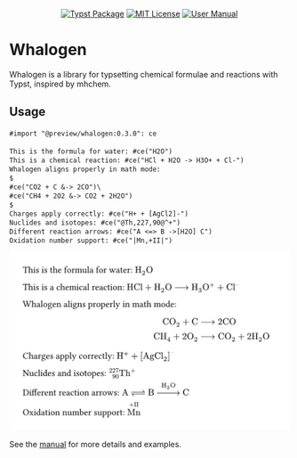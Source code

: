 <div align="center">

[![Typst Package](https://img.shields.io/badge/dynamic/toml?url=https%3A%2F%2Fraw.githubusercontent.com%2Fschang412%2Ftypst-whalogen%2Fmaster%2Ftypst.toml&query=%24.package.version&prefix=v&logo=typst&label=package&color=239DAD)](https://typst.app/universe/package/whalogen)
[![MIT License](https://img.shields.io/badge/license-apache%202.0-blue)](https://github.com/schang412/typst-whalogen/blob/master/LICENSE)
[![User Manual](https://img.shields.io/badge/manual-.pdf-purple)](https://raw.githubusercontent.com/schang412/typst-whalogen/master/manual.pdf)

</div>

# Whalogen

Whalogen is a library for typsetting chemical formulae and reactions with Typst, inspired by mhchem.

## Usage
```typst
#import "@preview/whalogen:0.3.0": ce

This is the formula for water: #ce("H2O")
This is a chemical reaction: #ce("HCl + H2O -> H3O+ + Cl-")
Whalogen aligns properly in math mode:
$
#ce("CO2 + C &-> 2CO")\
#ce("CH4 + 2O2 &-> CO2 + 2H2O")
$
Charges apply correctly: #ce("H+ + [AgCl2]-")
Nuclides and isotopes: #ce("@Th,227,90@^+")
Different reaction arrows: #ce("A <=> B ->[H2O] C")
Oxidation number support: #ce("|Mn,+II|")

```

![](gallery/example.png)


See the [manual](manual.pdf) for more details and examples.

